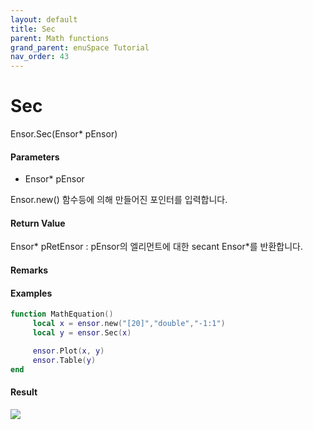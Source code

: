 ```yaml
---
layout: default
title: Sec
parent: Math functions
grand_parent: enuSpace Tutorial
nav_order: 43
---
```


# Sec

Ensor.Sec\(Ensor\* pEnsor\)

#### Parameters

* Ensor\* pEnsor

Ensor.new\(\) 함수등에 의해 만들어진 포인터를 입력합니다.

#### Return Value

Ensor\* pRetEnsor : pEnsor의 엘리먼트에 대한 secant Ensor\*를 반환합니다.

#### Remarks

#### Examples

```lua
function MathEquation()
     local x = ensor.new("[20]","double","-1:1")
     local y = ensor.Sec(x)

     ensor.Plot(x, y)
     ensor.Table(y)
end
```

#### Result

![](/MathAPI/SecResult.png)

